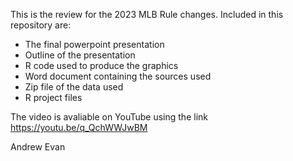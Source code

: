 This is the review for the 2023 MLB Rule changes. Included in this repository are:
  - The final powerpoint presentation
  - Outline of the presentation
  - R code used to produce the graphics
  - Word document containing the sources used
  - Zip file of the data used
  - R project files

The video is avaliable on YouTube using the link https://youtu.be/q_QchWWJwBM

Andrew Evan
